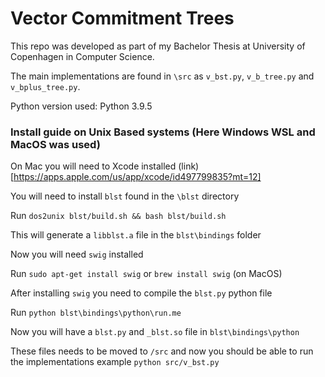 # Vector Commitment Trees

This repo was developed as part of my Bachelor Thesis at University of Copenhagen in Computer Science.

The main implementations are found in `\src` as `v_bst.py`, `v_b_tree.py` and `v_bplus_tree.py`.

Python version used: Python 3.9.5

### Install guide on Unix Based systems (Here Windows WSL and MacOS was used)

On Mac you will need to Xcode installed (link)[https://apps.apple.com/us/app/xcode/id497799835?mt=12]

You will need to install `blst` found in the `\blst` directory

Run `dos2unix blst/build.sh && bash blst/build.sh`

This will generate a `libblst.a` file in the `blst\bindings` folder

Now you will need `swig` installed 

Run `sudo apt-get install swig` or `brew install swig` (on MacOS)

After installing `swig` you need to compile the `blst.py` python file

Run `python blst\bindings\python\run.me`

Now you will have a `blst.py` and `_blst.so` file in `blst\bindings\python`

These files needs to be moved to `/src` and now you should be able to run the implementations example `python src/v_bst.py`






